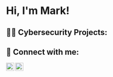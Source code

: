 <h1>Hi, I'm Mark! </h1>

<h2>👨‍💻 Cybersecurity Projects:</h2>





<h2> 🤳 Connect with me:</h2>



[<img align="left" alt="JoshMadakor | LinkedIn" width="22px" src="https://cdn.jsdelivr.net/npm/simple-icons@v3/icons/linkedin.svg" />][linkedin]
[<img align="left" alt="JoshMadakor | Instagram" width="22px" src="https://cdn.jsdelivr.net/npm/simple-icons@v3/icons/instagram.svg" />][instagram]

[instagram]: https://www.instagram.com/mark.acheson/
[linkedin]: https://www.linkedin.com/in/mark-acheson-011b64277/
